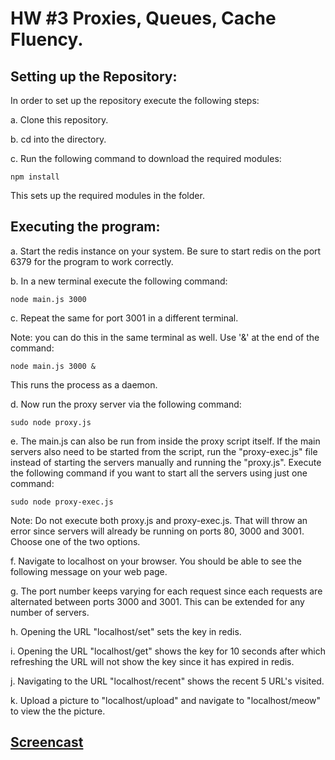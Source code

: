 # HW #3 Proxies, Queues, Cache Fluency.

## Setting up the Repository:
In order to set up the repository execute the following steps:

a. Clone this repository.

b. cd into the directory.

c. Run the following command to download the required modules:
```
npm install

```
This sets up the required modules in the folder.

## Executing the program:
a. Start the redis instance on your system. Be sure to start redis on the port 6379 for the program to work correctly.

b. In a new terminal execute the following command:
```
node main.js 3000
```
c. Repeat the same for port 3001 in a different terminal.

Note: you can do this in the same terminal as well. Use '&' at the end of the command:
```
node main.js 3000 &
```
This runs the process as a daemon.

d. Now run the proxy server via the following command:
```
sudo node proxy.js
```
e. The main.js can also be run from inside the proxy script itself. If the main servers also need to be started from the script, run the "proxy-exec.js" file instead of starting the servers manually and running the "proxy.js". Execute the following command if you want to start all the servers using just one command:
```
sudo node proxy-exec.js
```
Note: Do not execute both proxy.js and proxy-exec.js. That will throw an error since servers will already be running on ports 80, 3000 and 3001. Choose one of the two options.

f. Navigate to localhost on your browser.
You should be able to see the following message on your web page.
[](https://github.com/vinay92/Devops-HW3/blob/master/ServerImage)

g. The port number keeps varying for each request since each requests are alternated between ports 3000 and 3001. This can be extended for any number of servers. 

h. Opening the URL "localhost/set" sets the key in redis. 

i. Opening the URL "localhost/get" shows the key for 10 seconds after which refreshing the URL will not show the key since it has expired in redis.

j. Navigating to the URL "localhost/recent" shows the recent 5 URL's visited.

k. Upload a picture to "localhost/upload" and navigate to "localhost/meow" to view the the picture.

## [Screencast](https://youtu.be/Zbb3eYiEoL8)

